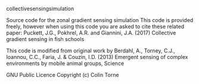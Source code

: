 collectivesensingsimulation

Source code for the zonal gradient sensing simulation
This code is provided freely, however when using this code you are asked to cite these related paper:
Puckett, J.G., Pokhrel, A.R. and Giannini, J.A. (2017) Collective gradient sensing in fish schools


This code is modified from original work by
Berdahl, A., Torney, C.J., Ioannou, C.C., Faria, J. &amp; Couzin, I.D. (2013) Emergent sensing of complex environments by mobile animal groups, Science</p>
GNU Public Licence Copyright (c) Colin Torne
